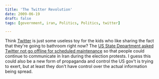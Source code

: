 ```yaml
---
title: 'The Twitter Revolution'
date: 2009-06-19
draft: false
tags: [government, iran, Politics, Politics, twitter]

---
```


Think [Twitter](http://www.twitter.com) is just some useless toy for the kids who like sharing the fact that they're going to bathroom right now? The [US State Department asked Twitter not go offline for scheduled maintenance](http://www.reuters.com/article/rbssTechMediaTelecomNews/idUSWBT01137420090616) so that people could continue to communicate in Iran during the election protests. I guess this could also be a new form of propaganda and control the US gov't is trying to exert, but at least they don't have control over the actual information being spread.
